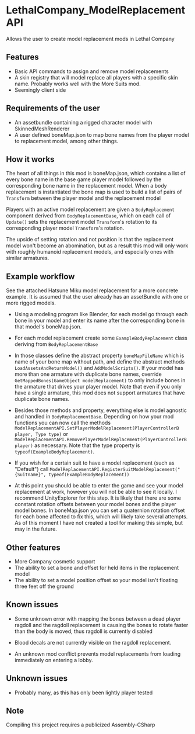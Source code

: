 # LethalCompany_ModelReplacementAPI

Allows the user to create model replacement mods in Lethal Company

Features
-
- Basic API commands to assign and remove model replacements
- A skin registry that will model replace all players with a specific skin name. Probably works well with the More Suits mod. 
- Seemingly client side




Requirements of the user
-
- An assetbundle containing a rigged character model with SkinnedMeshRenderer
- A user defined boneMap.json to map bone names from the player model to replacement model, among other things. 

How it works
-
The heart of all things in this mod is boneMap.json, which contains a list of every bone name in the base game player model followed by the corresponding bone name in the replacement model. When a body replacement is instantiated the bone map is used to build a list of pairs of `Transform` between the player model and the replacement model

Players with an active model replacement are given a `BodyReplacement` component derived from `BodyReplacementBase`, which on each call of `Update()` sets the replacement model `Transform`'s rotation to its corresponding player model `Transform`'s rotation. 

The upside of setting rotation and not position is that the replacement model won't become an abomination, but as a result this mod will only work with roughly humanoid replacement models, and especially ones with similar armatures. 

Example workflow
-
See the attached Hatsune Miku model replacement for a more concrete example. It is assumed that the user already has an assetBundle with one or more rigged models.

* Using a modeling program like Blender, for each model go through each bone in your model and enter its name after the corresponding bone in that model's boneMap.json. 

* For each model replacement create some `ExampleBodyReplacement` class deriving from `BodyReplacementBase`

* In those classes define the abstract property `boneMapFileName` which is name of your bone map without path, and define the abstract methods `LoadAssetsAndReturnModel()` and `AddModelScripts()`. If your model has more than one armature with duplicate bone names, override `GetMappedBones(GameObject modelReplacement)` to only include bones in the armature that drives your player model. Note that even if you only have a single armature, this mod does not support armatures that have duplicate bone names.

* Besides those methods and property, everything else is model agnostic and handled in `BodyReplacementBase`. Depending on how your mod functions you can now call the methods `ModelReplacementAPI.SetPlayerModelReplacement(PlayerControllerB player, Type type)` or `ModelReplacementAPI.RemovePlayerModelReplacement(PlayerControllerB player)` as necessary. Note that the type property is `typeof(ExampleBodyReplacement)`.

* If you wish for a certain suit to have a model replacement (such as "Default") call `ModelReplacementAPI.RegisterSuitModelReplacement("{Suitname}", typeof(ExampleBodyReplacement))`

* At this point you should be able to enter the game and see your model replacement at work, however you will not be able to see it locally. I recommend UnityExplorer for this step. It is likely that there are some constant rotation offsets between your model bones and the player model bones. In boneMap.json you can set a quaternion rotation offset for each bone affected to fix this, which will likely take several attempts. As of this moment I have not created a tool for making this simple, but may in the future. 

Other features
-
* More Company cosmetic support
* The ability to set a bone and offset for held items in the replacement model
* The ability to set a model position offset so your model isn't floating three feet off the ground

Known issues
-
* Some unknown error with mapping the bones between a dead player ragdoll and the ragdoll replacement is causing the bones to rotate faster than the body is moved, thus ragdoll is currently disabled

* Blood decals are not currently visible on the ragdoll replacement.

* An unknown mod conflict prevents model replacements from loading immediately on entering a lobby.

Unknown issues
-
* Probably many, as this has only been lightly player tested

Note
-
Compiling this project requires a publicized Assembly-CSharp

